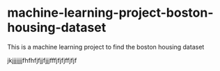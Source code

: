 # machine-learning-project-boston-housing-dataset
 This is a machine learning project to find the boston housing dataset 
 
 
 
jkjjjjjjjfhfhfjfjjfjjjfffjfjfjffjfjf
